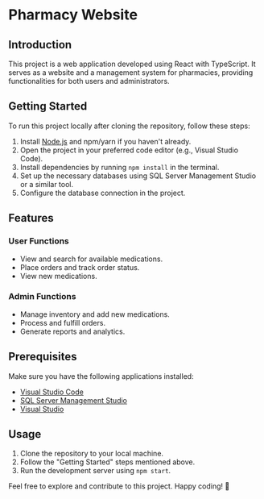 # Pharmacy Website


## Introduction
This project is a web application developed using React with TypeScript. It serves as a website and a management system for pharmacies, providing functionalities for both users and administrators.

## Getting Started
To run this project locally after cloning the repository, follow these steps:
1. Install [Node.js](https://nodejs.org/) and npm/yarn if you haven't already.
2. Open the project in your preferred code editor (e.g., Visual Studio Code).
3. Install dependencies by running `npm install` in the terminal.
4. Set up the necessary databases using SQL Server Management Studio or a similar tool.
5. Configure the database connection in the project.

## Features
### User Functions
- View and search for available medications.
- Place orders and track order status.
- View new medications.

### Admin Functions
- Manage inventory and add new medications.
- Process and fulfill orders.
- Generate reports and analytics.

## Prerequisites
Make sure you have the following applications installed:
- [Visual Studio Code](https://code.visualstudio.com/)
- [SQL Server Management Studio](https://docs.microsoft.com/en-us/sql/ssms/download-sql-server-management-studio-ssms)
- [Visual Studio](https://visualstudio.microsoft.com/)

## Usage
1. Clone the repository to your local machine.
2. Follow the "Getting Started" steps mentioned above.
3. Run the development server using `npm start`.

Feel free to explore and contribute to this project. Happy coding! 🚀
